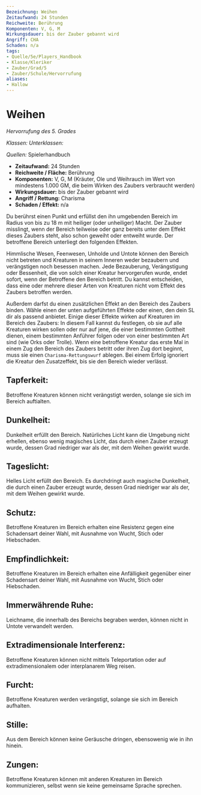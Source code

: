 ```yaml
---
Bezeichnung: Weihen
Zeitaufwand: 24 Stunden
Reichweite: Berührung
Komponenten: V, G, M
Wirkungsdauer: bis der Zauber gebannt wird
Angriff: CHA
Schaden: n/a
tags:
- Quelle/5e/Players_Handbook
- Klasse/Kleriker
- Zauber/Grad/5
- Zauber/Schule/Hervorrufung
aliases:
- Hallow
---
```

# Weihen
_Hervorrufung des 5. Grades_

_Klassen:_ 
_Unterklassen:_  

_Quellen:_ Spielerhandbuch

- **Zeitaufwand:** 24 Stunden
- **Reichweite / Fläche:** Berührung
- **Komponenten:** V, G, M (Kräuter, Ole und Weihrauch im Wert von mindestens 1.000 GM, die beim Wirken des Zaubers verbraucht werden)
- **Wirkungsdauer:** bis der Zauber gebannt wird
- **Angriff / Rettung:** Charisma
- **Schaden / Effekt:**  n/a

Du berührst einen Punkt und erfüllst den ihn umgebenden Bereich im Radius von bis zu 18 m mit heiliger (oder unheiliger) Macht. Der Zauber misslingt, wenn der Bereich teilweise oder ganz bereits unter dem Effekt dieses Zaubers steht, also schon geweiht oder entweiht wurde. Der betroffene Bereich unterliegt den folgenden Effekten.

Himmlische Wesen, Feenwesen, Unholde und Untote können den Bereich nicht betreten und Kreaturen in seinem Inneren weder bezaubern und verängstigen noch besessen machen. Jede Bezauberung, Verängstigung oder Bessenheit, die von solch einer Kreatur hervorgerufen wurde, endet sofort, wenn der Betroffene den Bereich betritt. Du kannst entscheiden, dass eine oder mehrere dieser Arten von Kreaturen nicht vom Effekt des Zaubers betroffen werden.

Außerdem darfst du einen zusätzlichen Effekt an den Bereich des Zaubers binden. Wähle einen der unten aufgeführten Effekte oder einen, den dein SL dir als passend anbietet. Einige dieser Effekte wirken auf Kreaturen im Bereich des Zaubers: In diesem Fall kannst du festlegen, ob sie auf alle Kreaturen wirken sollen oder nur auf jene, die einer bestimmten Gottheit dienen, einem bestimmten Anführer folgen oder von einer bestimmten Art sind (wie Orks oder Trolle). Wenn eine betroffene Kreatur das erste Mal in einem Zug den Bereich des Zaubers betritt oder ihren Zug dort beginnt, muss sie einen `Charisma-Rettungswurf` ablegen. Bei einem Erfolg ignoriert die Kreatur den Zusatzeffekt, bis sie den Bereich wieder verlässt.

## Tapferkeit:

Betroffene Kreaturen können nicht verängstigt werden, solange sie sich im Bereich auftialten.

## Dunkelheit:

Dunkelheit erfüllt den Bereich. Natürliches Licht kann die Umgebung nicht erhellen, ebenso wenig magisches Licht, das durch einen Zauber erzeugt wurde, dessen Grad niedriger war als der, mit dem Weihen gewirkt wurde.

## Tageslicht:

Helles Licht erfüllt den Bereich. Es durchdringt auch magische Dunkelheit, die durch einen Zauber erzeugt wurde, dessen Grad niedriger war als der, mit dem Weihen gewirkt wurde.

## Schutz:

Betroffene Kreaturen im Bereich erhalten eine Resistenz gegen eine Schadensart deiner Wahl, mit Ausnahme von Wucht, Stich oder Hiebschaden.

## Empfindlichkeit:

Betroffene Kreaturen im Bereich erhalten eine Anfälligkeit gegenüber einer Schadensart deiner Wahl, mit Ausnahme von Wucht, Stich oder Hiebschaden.

## Immerwährende Ruhe:

Leichname, die innerhalb des Bereichs begraben werden, können nicht in Untote verwandelt werden.

## Extradimensionale Interferenz:

Betroffene Kreaturen können nicht mittels Teleportation oder auf extradimensionalem oder interplanarem Weg reisen.

## Furcht:

Betroffene Kreaturen werden verängstigt, solange sie sich im Bereich aufhalten.

## Stille:

Aus dem Bereich können keine Geräusche dringen, ebensowenig wie in ihn hinein.

## Zungen:

Betroffene Kreaturen können mit anderen Kreaturen im Bereich kommunizieren, selbst wenn sie keine gemeinsame Sprache sprechen.